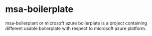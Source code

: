 # msa-boilerplate
msa-boilerplant or microsoft azure boilerplate is a project containing different usable boilerplate with respect to microsoft azure platform.
